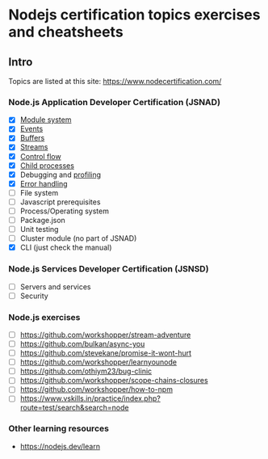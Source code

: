 # Nodejs certification topics exercises and cheatsheets

## Intro
Topics are listed at this site:
https://www.nodecertification.com/

### Node.js Application Developer Certification (JSNAD)
- [x] [Module system](cheatsheets/modules.md)
- [x] [Events](cheatsheets/events.md)
- [x] [Buffers](cheatsheets/buffers.md)
- [x] [Streams](cheatsheets/streams.md)
- [x] [Control flow](cheatsheets/control-flow.md)
- [x] [Child processes](cheatsheets/child-processes.md)
- [x] Debugging and [profiling](cheatsheets/profiling.md)
- [x] [Error handling](cheatsheets/error-handling.md)
- [ ] File system
- [ ] Javascript prerequisites
- [ ] Process/Operating system
- [ ] Package.json
- [ ] Unit testing
- [ ] Cluster module (no part of JSNAD)
- [x] CLI (just check the manual)

### Node.js Services Developer Certification (JSNSD)
- [ ] Servers and services
- [ ] Security

### Node.js exercises
- [ ] https://github.com/workshopper/stream-adventure
- [ ] https://github.com/bulkan/async-you
- [ ] https://github.com/stevekane/promise-it-wont-hurt
- [ ] https://github.com/workshopper/learnyounode
- [ ] https://github.com/othiym23/bug-clinic
- [ ] https://github.com/workshopper/scope-chains-closures
- [ ] https://github.com/workshopper/how-to-npm
- [ ] https://www.vskills.in/practice/index.php?route=test/search&search=node

### Other learning resources
- https://nodejs.dev/learn

